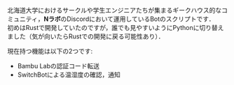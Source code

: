 北海道大学におけるサークルや学生エンジニアたちが集まるギークハウス的なコミュニティ，**Nラボ**のDiscordにおいて運用しているBotのスクリプトです．  
初めはRustで開発していたのですが，誰でも見やすいようにPythonに切り替えました（気が向いたらRustでの開発に戻る可能性あり）．  

現在持つ機能は以下の2つです:  
- Bambu Labの認証コード転送
- SwitchBotによる温湿度の確認，通知
